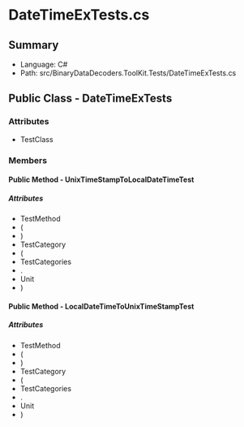 ﻿# DateTimeExTests.cs

## Summary

* Language: C#
* Path: src/BinaryDataDecoders.ToolKit.Tests/DateTimeExTests.cs

## Public Class - DateTimeExTests

### Attributes

 - TestClass

### Members

#### Public Method - UnixTimeStampToLocalDateTimeTest

##### Attributes

 - TestMethod
 - (
 - )
 - TestCategory
 - (
 - TestCategories
 - .
 - Unit
 - )


#### Public Method - LocalDateTimeToUnixTimeStampTest

##### Attributes

 - TestMethod
 - (
 - )
 - TestCategory
 - (
 - TestCategories
 - .
 - Unit
 - )


